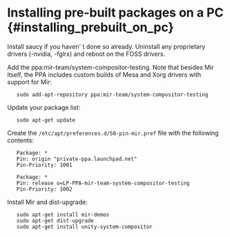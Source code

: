 Installing pre-built packages on a PC {#installing_prebuilt_on_pc}
=====================================

Install saucy if you haven' t done so already.  Uninstall any proprietary
drivers (-nvidia, -fglrx) and reboot on the FOSS drivers.

Add the ppa:mir-team/system-compositor-testing. Note that besides Mir itself,
the PPA includes custom builds of Mesa and Xorg drivers with support for Mir:

       sudo add-apt-repository ppa:mir-team/system-compositor-testing

Update your package list:

       sudo apt-get update

Create the `/etc/apt/preferences.d/50-pin-mir.pref` file with the following
contents:

       Package: *
       Pin: origin "private-ppa.launchpad.net"
       Pin-Priority: 1001

       Package: *
       Pin: release o=LP-PPA-mir-team-system-compositor-testing
       Pin-Priority: 1002

Install Mir and dist-upgrade:

       sudo apt-get install mir-demos
       sudo apt-get dist-upgrade
       sudo apt-get install unity-system-compositor
